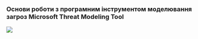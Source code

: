 ### Основи роботи з програмним інструментом моделювання загроз Microsoft Threat Modeling Tool
![](http://www.plantuml.com/plantuml/proxy?cache=no&src=https://raw.githubusercontent.com/oleksandrblazhko/ai-191-troiak/Laboratory-work-2/Laboratory-work-2/UML-Deployment.puml)
